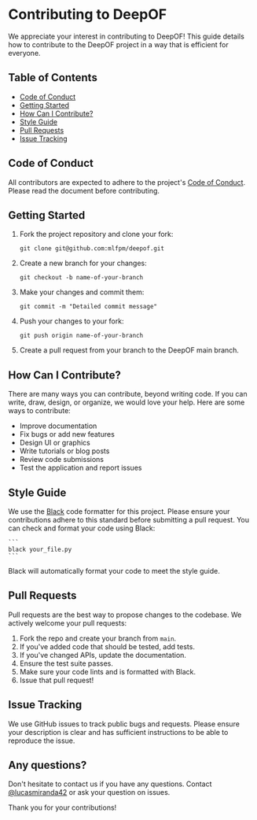 # Contributing to DeepOF

We appreciate your interest in contributing to DeepOF! This guide details how to contribute to the DeepOF project in a way that is efficient for everyone.

## Table of Contents

- [Code of Conduct](#code-of-conduct)
- [Getting Started](#getting-started)
- [How Can I Contribute?](#how-can-i-contribute)
- [Style Guide](#style-guide)
- [Pull Requests](#pull-requests)
- [Issue Tracking](#issue-tracking)

## Code of Conduct

All contributors are expected to adhere to the project's [Code of Conduct](CODE_OF_CONDUCT.md). Please read the document before contributing. 

## Getting Started

1. Fork the project repository and clone your fork:
   
    ```
    git clone git@github.com:mlfpm/deepof.git
    ```

2. Create a new branch for your changes:
   
    ```
    git checkout -b name-of-your-branch
    ```

3. Make your changes and commit them:
   
    ```
    git commit -m "Detailed commit message"
    ```

4. Push your changes to your fork:
   
    ```
    git push origin name-of-your-branch
    ```

5. Create a pull request from your branch to the DeepOF main branch.

## How Can I Contribute?

There are many ways you can contribute, beyond writing code. If you can write, draw, design, or organize, we would love your help. Here are some ways to contribute:

- Improve documentation
- Fix bugs or add new features
- Design UI or graphics
- Write tutorials or blog posts
- Review code submissions
- Test the application and report issues

## Style Guide

We use the [Black](https://black.readthedocs.io/en/stable/) code formatter for this project. Please ensure your contributions adhere to this standard before submitting a pull request. You can check and format your code using Black:

    ```
    black your_file.py
    ```

Black will automatically format your code to meet the style guide.

## Pull Requests

Pull requests are the best way to propose changes to the codebase. We actively welcome your pull requests:

1. Fork the repo and create your branch from `main`.
2. If you've added code that should be tested, add tests.
3. If you've changed APIs, update the documentation.
4. Ensure the test suite passes.
5. Make sure your code lints and is formatted with Black.
6. Issue that pull request!

## Issue Tracking

We use GitHub issues to track public bugs and requests. Please ensure your description is clear and has sufficient instructions to be able to reproduce the issue.

## Any questions?

Don't hesitate to contact us if you have any questions. Contact [@lucasmiranda42](mailto:lucas_miranda@psych.mpg.de) or ask your question on issues.

Thank you for your contributions!

